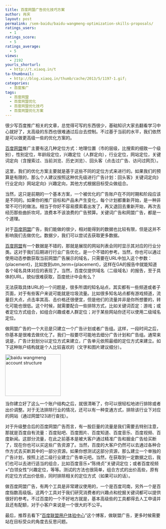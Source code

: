 ```yaml
---
title: 百度网盟广告优化技巧方案
author: 肖庆
layout: post
permalink: /sem-baidu/baidu-wangmeng-optimization-skills-proposals/
ratings_users:
  - 1
ratings_score:
  - 5
ratings_average:
  - 5
views:
  - 2192
yourls_shorturl:
  - http://t.xiaoq.in/t
ta-thumbnail:
  - http://blog.xiaoq.in/thumb/cache/2013/5/1197-1.gif;
categories:
  - 百度推广
tags:
  - 百度网盟
  - 百度网盟优化
  - 百度网盟优化技巧
  - 百度网盟优化方案
---
```

很少写百度推广相关的文章，总觉得可写的东西很少，基础知识大家去翻看学习中心就好了，太高级的东西也很难通过后台去控制。不过基于当前的水平，我们依然是可以做更高级一些的优化方案的。

<span class='wp_keywordlink_affiliate'><a href="http://blog.xiaoq.in/tag/%e7%99%be%e5%ba%a6%e7%bd%91%e7%9b%9f/" title="查看百度网盟中的全部文章" target="_blank">百度网盟</a></span>推广主要有这几种定位方式：地理位置（市的层级，比搜索的细致一个级别），性别定位，年龄段定位，兴趣定位（人群定向），行业定位，网站定位，关键词定向（含搜索过、当前浏览、历史浏览）、回头客（点击过广告、访问过网页）。

这里，我们的优化方案主要就是基于这些不同的定位方式来进行的。如果我们的预算是有限的，那么个人建议按照这种优先级进行广告计划：回头客》关键词定向》行业定向》网站定向》兴趣定向，其他方式根据目标受众做组合。

当然，这只是前期的一个基本方案，一个被优化的广告账户在不同时期和阶段应该是不同的。如果你的推广目标和产品未产生变化，每个计划都重新开始，是一种非常不可行的做法。相当于你好不容易摸索着出发了，再又退回去重新开始，再次去经历那些曲折坎坷，浪费本不该浪费的广告预算。关键词广告和网盟广告，都是一个道理。

对于<span class='wp_keywordlink_affiliate'><a href="http://blog.xiaoq.in/tag/%e7%99%be%e5%ba%a6%e7%bd%91%e7%9b%9f/" title="查看百度网盟中的全部文章" target="_blank">百度网盟</a></span>广告，我们能做的很少，相对能得到的数据也比较有限，但是这并不影响我们去做优化。数据少，我们可以尝试去获取更多数据。

<span class='wp_keywordlink_affiliate'><a href="http://blog.xiaoq.in/tag/%e7%99%be%e5%ba%a6%e7%bd%91%e7%9b%9f/" title="查看百度网盟中的全部文章" target="_blank">百度网盟</a></span>有一个数据是不错的，那就是展现的网站列表会同时显示其对应的行业分类。这对于我们后期进行行业广告优化，是一个不错的参考。当然，你也可以通过使用动态参数获取当前网盟广告展示的域名，只需要在URL中加入这个参数：{placement}，比如放到utm_term={placement}，这样在GA的报告中就能知道各个域名具体对应的表现了。当然，百度仅提供域名（二级域名）的报告，至于具体的URL，貌似很难获取，百度统计中会有么？

无法获取具体URL的一个问题是，很多所谓的知名站点，其实都有一些频道或者子页面，对于有些客户来说可能就是垃圾流量。比如很多知名站点都有游戏频道，流量巨大点，点击率其高、击价格还很便宜，但是他们的流量并非是你所想要的，转化可能也很低。这个时候，就需要配合一些排除方式，比如关键词否定：游戏；或者定位方式组合，如组合兴趣或者人群定位；对于某些网站你还可以使用二级域名定位。

做网盟广告的一个大忌是只建立一个广告计划或者广告组。这样，一段时间之后，你基本是很难去做优化了。我们一般要尽可能地去细分广告计划和广告组。通常来说是，广告计划划分以定位方式来建立，广告单元依照最细的定位方式来建立。如下这种账户结构就是个人比较喜欢的（文字和图片建议细分）。

<img class="alignnone size-full wp-image-1198" alt="baidu wangmeng account structure" src="http://blog.xiaoq.in/cdn/2013/05/baidu-wangmeng-account-structure.gif" width="180" height="135" />

当你建立好了这么一个账户结构之后，就很清晰了，你可以很轻松地进行排除或者出价调整。对于无法排除行业的情况，还可以有一种变通方式，排除该行业下对应的网站（通过网盟123进行查找）。

对于升级整合后的百度网盟广告而言，有一股巨量的流量是我们需要去特别注意，那就是百度自有流量：百度贴吧、百度图片、百度知道、百度音乐、百度视频、百度新闻。这部分流量，在此之前基本是被大客户通过精准广告和掘金广告给买断了，现在你也可以买这些广告资源了。当然，百度的大客户仍然可以去通过各种合作方式去买断其中的一部分资源。如果你想测试这部分资源，那么建立一个单独的广告计划，按照上述二级行业建立广告单元吧。当然，在获取到一定数据之后，我们也可以去进行适当的组合，比如百度音乐+“陈绮贞”关键词定位；或者百度视频+“白领女性”兴趣定位，等等。测试的方法也很简单，组合方式的出价高些，原有的定位方式出价低些，同时排除相关的定位方式（如果可以的话）。

做百度网盟广告，有两个工具是非常建议使用的，一个是百度司南，另外一个是百度指数高级版。这两个工具对于我们研究消费者的兴趣点和挖掘关键词都可以提供很好的参考。不过百度的一个不好地方就是，基本高级些的工具都得去人工申请并且还有配额，对于小客户来说是一个很大的不公平。

最后，推荐去看下“<a title="百度联盟用户体验中心" href="http://ueo.baidu.com/" target="_blank">百度联盟用户体验中心</a>”这个博客，做联盟广告，更多时候需要站在目标受众的角度去反思问题。